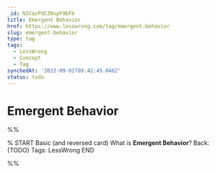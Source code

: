```yaml
---
_id: N3CqcPdCZNspF9bFb
title: Emergent Behavior
href: https://www.lesswrong.com/tag/emergent-behavior
slug: emergent-behavior
type: tag
tags:
  - LessWrong
  - Concept
  - Tag
synchedAt: '2022-09-01T09:42:49.046Z'
status: todo
---
```


# Emergent Behavior


%%

% START
Basic (and reversed card)
What is **Emergent Behavior**?
Back: {TODO}
Tags: LessWrong
END

%%
	
